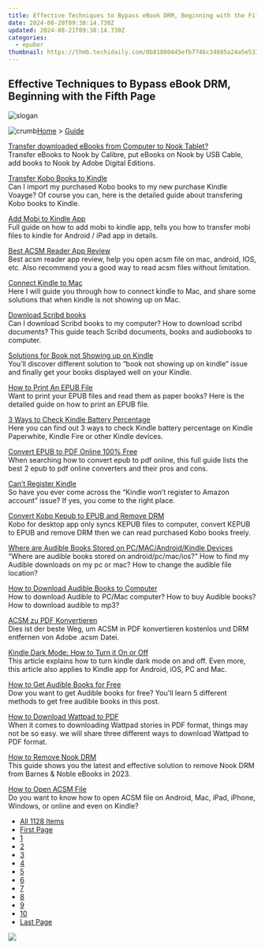 ```yaml
---
title: Effective Techniques to Bypass eBook DRM, Beginning with the Fifth Page
date: 2024-08-20T09:38:14.730Z
updated: 2024-08-21T09:38:14.730Z
categories:
  - epubor
thumbnail: https://thmb.techidaily.com/0b81880445efb7746c34685a24a5e53155bfff0ac907d2d7a06d83968e5eaef1.jpg
---
```


## Effective Techniques to Bypass eBook DRM, Beginning with the Fifth Page

![slogan](http://www.epubor.com/images/guide-banner-word.png)

![crumb](http://www.epubor.com/images/ol_home.png)[Home](https://tools.techidaily.com/epubor/products/) \> [Guide](https://tools.techidaily.com/epubor/products/)

[Transfer downloaded eBooks from Computer to Nook Tablet?](https://tools.techidaily.com/epubor/transfer/)  
 Transfer eBooks to Nook by Calibre, put eBooks on Nook by USB Cable, add books to Nook by Adobe Digital Editions.

[Transfer Kobo Books to Kindle](https://tools.techidaily.com/epubor/transfer/)  
 Can I import my purchased Kobo books to my new purchase Kindle Voayge? Of course you can, here is the detailed guide about transfering Kobo books to Kindle.

[Add Mobi to Kindle App](https://tools.techidaily.com/epubor/products/)  
 Full guide on how to add mobi to kindle app, tells you how to transfer mobi files to kindle for Android / iPad app in details.

[Best ACSM Reader App Review](https://tools.techidaily.com/epubor/reader/)  
 Best acsm reader app review, help you open acsm file on mac, android, IOS, etc. Also recommend you a good way to read acsm files without limitation.

[Connect Kindle to Mac](https://tools.techidaily.com/epubor/products/)  
 Here I will guide you through how to connect kindle to Mac, and share some solutions that when kindle is not showing up on Mac.

[Download Scribd books](https://tools.techidaily.com/epubor/products/)  
 Can I download Scribd books to my computer? How to download scribd documents? This guide teach Scribd documents, books and audiobooks to computer.

[Solutions for Book not Showing up on Kindle](https://tools.techidaily.com/epubor/products/)  
 You’ll discover different solution to “book not showing up on kindle” issue and finally get your books displayed well on your Kindle.

[How to Print An EPUB File](https://tools.techidaily.com/epubor/products/)  
 Want to print your EPUB files and read them as paper books? Here is the detailed guide on how to print an EPUB file.

[3 Ways to Check Kindle Battery Percentage](https://tools.techidaily.com/epubor/products/)  
 Here you can find out 3 ways to check Kindle battery percentage on Kindle Paperwhite, Kindle Fire or other Kindle devices.

[Convert EPUB to PDF Online 100% Free](https://tools.techidaily.com/epubor/products/)  
 When searching how to convert epub to pdf online, this full guide lists the best 2 epub to pdf online converters and their pros and cons.

[Can’t Register Kindle](https://tools.techidaily.com/epubor/products/)  
 So have you ever come across the “Kindle won’t register to Amazon account” issue? If yes, you come to the right place. 

[Convert Kobo Kepub to EPUB and Remove DRM](https://tools.techidaily.com/epubor/products/)  
 Kobo for desktop app only syncs KEPUB files to computer, convert KEPUB to EPUB and remove DRM then we can read purchased Kobo books freely.

[Where are Audible Books Stored on PC/MAC/Android/Kindle Devices](https://tools.techidaily.com/epubor/products/)  
 “Where are audible books stored on android/pc/mac/ios?” How to find my Audible downloads on my pc or mac? How to change the audible file location?

[How to Download Audible Books to Computer](https://tools.techidaily.com/epubor/products/)  
 How to download Audible to PC/Mac computer? How to buy Audible books? How to download audible to mp3?

[ACSM zu PDF Konvertieren](https://tools.techidaily.com/epubor/products/)  
 Dies ist der beste Weg, um ACSM in PDF konvertieren kostenlos und DRM entfernen von Adobe .acsm Datei.

[Kindle Dark Mode: How to Turn it On or Off](https://tools.techidaily.com/epubor/products/)  
 This article explains how to turn kindle dark mode on and off. Even more, this article also applies to Kindle app for Android, iOS, PC and Mac.

[How to Get Audible Books for Free](https://tools.techidaily.com/epubor/products/)  
 Dow you want to get Audible books for free? You'll learn 5 different methods to get free audible books in this post.

[How to Download Wattpad to PDF](https://tools.techidaily.com/epubor/products/)  
 When it comes to downloading Wattpad stories in PDF format, things may not be so easy. we will share three different ways to download Wattpad to PDF format. 

[How to Remove Nook DRM](https://tools.techidaily.com/epubor/products/)  
 This guide shows you the latest and effective solution to remove Nook DRM from Barnes & Noble eBooks in 2023.

[How to Open ACSM File](https://tools.techidaily.com/epubor/products/)  
 Do you want to know how to open ACSM file on Android, Mac, iPad, iPhone, Windows, or online and even on Kindle?

* [All 1128 Items](https://tools.techidaily.com/epubor/products/)
* [First Page](https://tools.techidaily.com/epubor/products/)
* [1](https://tools.techidaily.com/epubor/products/)
* [2](https://tools.techidaily.com/epubor/products/)
* [3](https://tools.techidaily.com/epubor/products/)
* [4](https://tools.techidaily.com/epubor/products/)
* [5](https://tools.techidaily.com/epubor/products/)
* [6](https://tools.techidaily.com/epubor/products/)
* [7](https://tools.techidaily.com/epubor/products/)
* [8](https://tools.techidaily.com/epubor/products/)
* [9](https://tools.techidaily.com/epubor/products/)
* [10](https://tools.techidaily.com/epubor/products/)
* [Last Page](https://tools.techidaily.com/epubor/products/)

<ins class="adsbygoogle"
     style="display:block"
     data-ad-format="autorelaxed"
     data-ad-client="ca-pub-7571918770474297"
     data-ad-slot="1223367746"></ins>



<ins class="adsbygoogle"
     style="display:block"
     data-ad-client="ca-pub-7571918770474297"
     data-ad-slot="8358498916"
     data-ad-format="auto"
     data-full-width-responsive="true"></ins>

<!-- affiliate ads begin -->
<a href="https://secure.2checkout.com/order/checkout.php?PRODS=3851655&QTY=1&AFFILIATE=108875&CART=1"><img src="http://www.aiseesoft.com/avangate/30p/banner.jpg" border="0"></a>
<!-- affiliate ads end -->